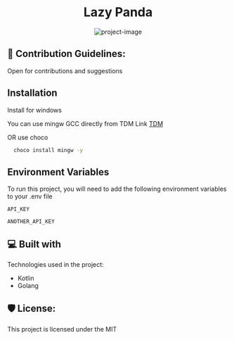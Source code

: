 <h1 align="center" id="title">Lazy Panda</h1>

<p align="center"><img src="https://socialify.git.ci/shivarchit/lazy-panda/image?description=1&amp;descriptionEditable=Lazy%20Panda&amp;font=Raleway&amp;forks=1&amp;issues=1&amp;language=1&amp;name=1&amp;owner=1&amp;pattern=Charlie%20Brown&amp;pulls=1&amp;stargazers=1&amp;theme=Dark" alt="project-image"></p>

<h2>🍰 Contribution Guidelines:</h2>

Open for contributions and suggestions

## Installation

Install for windows

You can use mingw GCC directly from TDM Link
[TDM](https://jmeubank.github.io/tdm-gcc/img/dragon_logo1.gif)

OR use choco
```bash
  choco install mingw -y
```
    

##  Environment Variables

To run this project, you will need to add the following environment variables to your .env file

`API_KEY`

`ANOTHER_API_KEY`


  
<h2>💻 Built with</h2>

Technologies used in the project:

*   Kotlin
*   Golang

<h2>🛡️ License:</h2>

This project is licensed under the MIT
